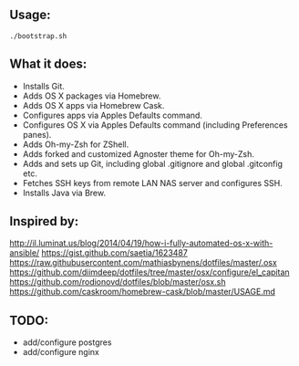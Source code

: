 Usage:
------

```
./bootstrap.sh
```

What it does:
-------------

- Installs Git.
- Adds OS X packages via Homebrew.
- Adds OS X apps via Homebrew Cask.
- Configures apps via Apples Defaults command.
- Configures OS X via Apples Defaults command (including Preferences panes).
- Adds Oh-my-Zsh for ZShell.
- Adds forked and customized Agnoster theme for Oh-my-Zsh.
- Adds and sets up Git, including global .gitignore and global .gitconfig etc.
- Fetches SSH keys from remote LAN NAS server and configures SSH.
- Installs Java via Brew.

Inspired by:
------------

http://il.luminat.us/blog/2014/04/19/how-i-fully-automated-os-x-with-ansible/
https://gist.github.com/saetia/1623487
https://raw.githubusercontent.com/mathiasbynens/dotfiles/master/.osx
https://github.com/diimdeep/dotfiles/tree/master/osx/configure/el_capitan
https://github.com/rodionovd/dotfiles/blob/master/osx.sh
https://github.com/caskroom/homebrew-cask/blob/master/USAGE.md

TODO:
-----

- add/configure postgres
- add/configure nginx
